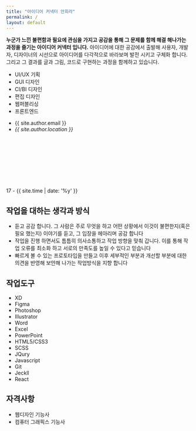 ```yaml
---
title: "아이디어 커넥터 안희라"
permalink: / 
layout: default
---
```

<section class="intro">

  <article>
    <b>누군가 느낀 불편함과 필요에 관심을 가지고 공감을 통해 그 문제를 함께 해결 해나가는 과정을 즐기는 아이디어 커넥터 입니다.</b>
    아이디어에 대한 공감에서 출발해 사용자, 개발자, 디자이너의 시선으로 아이디어를 다각적으로 바라보며 발전 시키고 구체화 합니다.
    그리고 그 결과를 글과 그림, 코드로 구현하는 과정을 함께하고 있습니다.
  </article>
    <ul>
    <li>UI/UX <span>기획</span></li>
    <li>GUI <span class="hidden">디자인</span></li>
    <li>CI/BI <span class="hidden">디자인</span></li>
    <li>편집 <span>디자인</span></li>
    <li>웹퍼블리싱</li>
    <li>프론트엔드</li>
    </ul>
    <ul class="contact">
    <li><span class="email">{{ site.author.email }}</span></li>
    <li>
      <address class="location" itemprop="homeLocation" itemscope itemtype="https://schema.org/Place">
        <i class="fas fa-fw fa-map-marker-alt hidden" aria-hidden="true"></i> <span itemprop="name">{{ site.author.location }}</span>
      </address>
    </li>
  </ul>
  <time class="year"><span>17 - {{ site.time | date: '%y' }}</span></time>
  <svg>
    <filter id="pixelate" x="0" y="0">
    <feFlood x="4" y="4" height="2" width="2"/>
    <feComposite width="10" height="10"/>
    <feTile result="a"/>
    <feComposite in="SourceGraphic" in2="a" operator="in"/>
    <feMorphology operator="dilate" radius="5"/>
  </filter>
  <filter id="noise" x="0" y="0">
    <feTurbulence type='fractalNoise' baseFrequency='0.65' numOctaves='3' stitchTiles='stitch' />
  </filter>
  </svg>
</section>

<article class="attitude">
  <h2 class="hidden">작업을 대하는 생각과 방식</h2>
  <ul>
    <li>듣고 공감 합니다. 그 사람은 주로 무엇을 하고 어떤 상황에서 이것이 불편한지(혹은 필요 했는지) 이야기를 듣고, 그 입장을 헤아리며 공감 합니다</li>
    <li>작업을 진행 하면서도 틈틈히 의사소통하고 작업 방향을 맞춰 갑니다. 이를 통해 작업 오류를 최소화 하고 서로의 만족도를 높일 수 있다고 믿습니다</li>
    <li>빠르게 볼 수 있는 프로토타입을 만들고 이후 세부적인 부분과 개선할 부분에 대한 의견을 반영해 보안해 나가는 작업방식을 지향 합니다</li>
  </ul>
</article>


<section class="workTools">
  <div>
    <h2>작업도구</h2>
    <ul>
      <li>XD</li>
      <li>Figma</li>
      <li>Photoshop</li>
      <li>Illustrator</li>
      <li>Word</li>
      <li>Excel</li>
      <li>PowerPoint</li>
      <li>HTML5/CSS3</li>
      <li>SCSS</li>
      <li>JQury</li>
      <li>Javascript</li>
      <li>Git</li>
      <li>Jeckll</li>
      <li>React</li>
    </ul>
  </div>
</section>

<section class="career">
  <div>
    <h2>자격사항</h2>
    <ul>
      <li>웹디자인 기능사</li>
      <li>컴퓨터 그래픽스 기능사</li>
    </ul>
  </div>
</section>